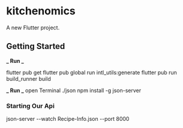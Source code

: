# kitchenomics

A new Flutter project.

## Getting Started

**_ Run _**

flutter pub get
flutter pub global run intl_utils:generate
flutter pub run build_runner build

**_ Run _**
open Terminal
./json
npm install -g json-server

### Starting Our Api

json-server --watch Recipe-Info.json --port 8000
